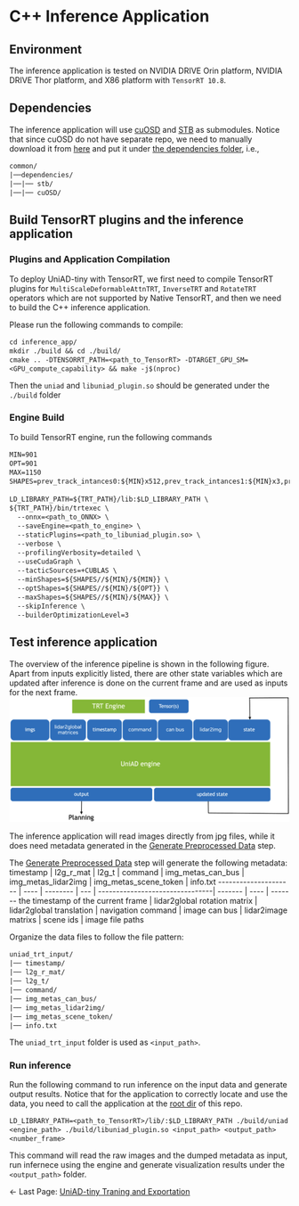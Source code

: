 # C++ Inference Application

## Environment
The inference application is tested on NVIDIA DRIVE Orin platform, NVIDIA DRIVE Thor platform, and X86 platform with `TensorRT 10.8`.
## Dependencies
The inference application will use [cuOSD](https://github.com/NVIDIA-AI-IOT/Lidar_AI_Solution/tree/master/libraries/cuOSD) and [STB](https://github.com/nothings/stb) as submodules. Notice that since cuOSD do not have separate repo, we need to manually download it from [here](https://github.com/NVIDIA-AI-IOT/Lidar_AI_Solution/tree/master/libraries/cuOSD) and put it under [the dependencies folder](../../common/dependencies/), i.e.,
```
common/
|──dependencies/
|──|── stb/
|──|── cuOSD/
```
## Build TensorRT plugins and the inference application

### Plugins and Application Compilation
To deploy UniAD-tiny with TensorRT, we first need to compile TensorRT plugins for `MultiScaleDeformableAttnTRT`, `InverseTRT` and `RotateTRT` operators which are not supported by Native TensorRT, and then we need to build the C++ inference application. 

Please run the following commands to compile:
```
cd inference_app/
mkdir ./build && cd ./build/
cmake .. -DTENSORRT_PATH=<path_to_TensorRT> -DTARGET_GPU_SM=<GPU_compute_capability> && make -j$(nproc)
```

Then the ```uniad``` and ```libuniad_plugin.so``` should be generated under the ```./build``` folder


### Engine Build
To build TensorRT engine, run the following commands
```
MIN=901
OPT=901
MAX=1150
SHAPES=prev_track_intances0:${MIN}x512,prev_track_intances1:${MIN}x3,prev_track_intances3:${MIN},prev_track_intances4:${MIN},prev_track_intances5:${MIN},prev_track_intances6:${MIN},prev_track_intances8:${MIN},prev_track_intances9:${MIN}x10,prev_track_intances11:${MIN}x4x256,prev_track_intances12:${MIN}x4,prev_track_intances13:${MIN}

LD_LIBRARY_PATH=${TRT_PATH}/lib:$LD_LIBRARY_PATH \
${TRT_PATH}/bin/trtexec \
  --onnx=<path_to_ONNX> \
  --saveEngine=<path_to_engine> \
  --staticPlugins=<path_to_libuniad_plugin.so> \
  --verbose \
  --profilingVerbosity=detailed \
  --useCudaGraph \
  --tacticSources=+CUBLAS \
  --minShapes=${SHAPES//${MIN}/${MIN}} \
  --optShapes=${SHAPES//${MIN}/${OPT}} \
  --maxShapes=${SHAPES//${MIN}/${MAX}} \
  --skipInference \
  --builderOptimizationLevel=3
```

## Test inference application
The overview of the inference pipeline is shown in the following figure. Apart from inputs explicitly listed, there are other state variables which are updated after inference is done on the current frame and are used as inputs for the next frame.
<img src="../assets/engine_infer.png" width="1024">

The inference application will read images directly from jpg files, while it does need metadata generated in the [Generate Preprocessed Data](../documents/data_prep.md#generate-preprocessed-data) step. 

The [Generate Preprocessed Data](../documents/data_prep.md#generate-preprocessed-data) step will generate the following metadata:
timestamp    | l2g_r_mat | l2g_t | command | img_metas_can_bus | img_metas_lidar2img | img_metas_scene_token | info.txt
--------------------- | ---- | -------- | --- | --------------------------------| ------- | ---- | -------
the timestamp of the current frame | lidar2global rotation matrix | lidar2global translation | navigation command | image can bus | lidar2image matrixs | scene ids | image file paths 

Organize the data files to follow the file pattern:
```
uniad_trt_input/
|── timestamp/
|── l2g_r_mat/
|── l2g_t/
|── command/
|── img_metas_can_bus/
|── img_metas_lidar2img/
|── img_metas_scene_token/
|── info.txt
```

The ```uniad_trt_input``` folder is used as ```<input_path>```.


### Run inference
Run the following command to run inference on the input data and generate output results. Notice that for the application to correctly locate and use the data, you need to call the application at the [root dir](../) of this repo.
```
LD_LIBRARY_PATH=<path_to_TensorRT>/lib/:$LD_LIBRARY_PATH ./build/uniad <engine_path> ./build/libuniad_plugin.so <input_path> <output_path> <number_frame>
```
This command will read the raw images and the dumped metadata as input, run infernece using the engine and generate visualization results under the ```<output_path>``` folder.

<- Last Page: [UniAD-tiny Traning and Exportation](../documents/train_export.md)
